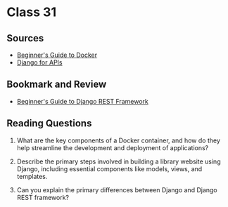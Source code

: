 # Class 31

## Sources
- [Beginner's Guide to Docker](https://wsvincent.com/beginners-guide-to-docker/)
- [Django for APIs](https://djangoforapis.com/library-website-and-api/)

## Bookmark and Review
- [Beginner's Guide to Django REST Framework](https://learndjango.com/tutorials/official-django-rest-framework-tutorial-beginners)

## Reading Questions
1. What are the key components of a Docker container, and how do they help streamline the development and deployment of applications?
>
2. Describe the primary steps involved in building a library website using Django, including essential components like models, views, and templates.
>
3. Can you explain the primary differences between Django and Django REST framework?
>